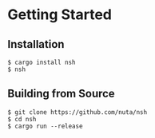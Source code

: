 # Getting Started

## Installation
```
$ cargo install nsh
$ nsh
```

## Building from Source
```
$ git clone https://github.com/nuta/nsh
$ cd nsh
$ cargo run --release
```
